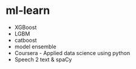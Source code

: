 # ml-learn
- XGBoost
- LGBM
- catboost
- model ensemble
- Coursera - Applied data science using python
- Speech 2 text & spaCy
